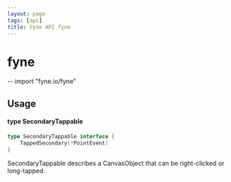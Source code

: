 ```yaml
---
layout: page
tags: [api]
title: Fyne API fyne
---
```


# fyne
--
    import "fyne.io/fyne"

## Usage

#### type SecondaryTappable

```go
type SecondaryTappable interface {
	TappedSecondary(*PointEvent)
}
```

SecondaryTappable describes a CanvasObject that can be right-clicked or long-tapped.
